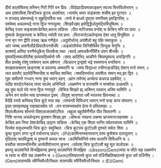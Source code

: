 

  
दीर्घ कालोषितस् तस्मिन् गिरौ गिरि वन प्रियः ।विदेह्याःप्रियमाकाङ्क्षन् स्वञ्च चित्तंविलोभयन्  ॥   
अथ दाशरथिश् चित्रञ्चित्र कूटम् अदर्शयत् ।भार्याम् अमर सङ्काशः शचीम् इव पुरन्दरः  ॥   
न राज्याद् भ्रंशनम्भद्रे न सुहृद्भिर्विना भवः ।मनो मे बाधते दृष्ट्वा रमणीयम् इमङ्गिरिम्  ॥   
पश्येमम् अचलम्भद्रे नाना द्विज गणायुतम् ।शिखरैःखम् इवोद्विद्धैर्धातुमद्भिर्विभूषितम्  ॥   
केचिद् रजत सङ्काशाःकेचित् क्षतज सन्निभाः ।पीत माज्जिस्थ वर्नाश् च केचिन् मनि वर प्रभाः  ॥   
पुष्यार्क केतुकाभाश् च केचिज् ज्योती रस प्रभाः ।विराजन्तेऽचलेन्द्रस्य देशा धातु विभूषिताः  ॥   
नना मृग गण द्वीपि तरक्ष्व् ऋक्ष गणैर्वृतः ।अदुष्टैर्भात्य् अयंशैलो बहु पक्षि समाकुलः  ॥   
आंर जम्ब्व् असनैर्लोध्रैःप्रियालैःपनसैर्धवैः ।अङ्कोलैर्भव्य तिनिशैर्ब्लिव तिन्दुक वेणुभिः  ॥   
काश्मर्य् अरिष्ट वरणैर्मधूकैस् तिलकैस् तथा ।बदर्य् आमलकैर्नीपैर्वेत्र धंवन बीजकैः  ॥   
पुष्पवद्भिष्फलोपेतैश् छायावद्भिर्मनो रमैः ।एवम् आदिभिर् आकीर्णः श्रियम्पुष्यत्य् अयङ्गिरिः  ॥   
शैल प्रस्थेषु रंयेषु पश्येमान् काम हर्षणान् ।किन्नरान् द्वन्द्वशो भद्रे रममाणान् मनस्विनः  ॥   
शाखावसक्तान् खड्गाम्श् च प्रवराम्य् अम्बराणि च ।पश्य विद्याधर स्त्रीणाङ्क्रीडेद् देशान् मनो रमान्  ॥   
जल प्रपातैर् उद्भेदैर्निष्यन्दैश् च क्वचित् क्वचित् ।स्रवद्भिर्भात्य् अयंशैलः स्रवन् मद;इव द्विपः  ॥   
गुहा समीरणो गन्धान् नाना पुष्प भवान् वहन् ।घ्राण तर्पणम् अभ्येत्य कन्नरन्न प्रहर्षयेत्  ॥   
यदीह शरदोऽनेकास् त्वया सार्धम् अनिन्दिते ।लक्ष्मणेन च वत्स्यामि न माम्शोकः प्रधक्ष्यति  ॥   
बहु पुष्प फले रंये नाना द्विज गणायुते ।विचित्र शिखरे ह्य् अस्मिन् रतवान् अस्मि भामिनि  ॥   
अनेन वन वासेन मया प्राप्तम्फल द्वयम् ।पितुश् चानृणता धर्मे भरतस्य प्रियन्तथा  ॥   
वैदेहि रमसे कच्चिच् चित्र कूटे मया सह ।पश्यन्ती विविधान् भावान् मनो वाक् काय संयतान्  ॥   
इदम् एवामृतम्प्राहू राज्ञाम्राजर्षयः परे ।वन वासम्भवार्थाय प्रेत्य मे प्रपितामहाः  ॥   
शिलाःशैलस्य शोभन्ते विशालाःशतशोऽभितः ।बहुला बहुलैर्वर्णैर्नील पीत सितारुणैः  ॥   
निशि भान्त्य् अचलेन्द्रस्य हुताशन शिखा;इव ।ओषध्यः स्वप्रभा लक्ष्म्या भ्राजमानाःसहस्रशः  ॥   
केचित् क्षय निभा देशाःकेचिद् उद्यान सन्निभाः ।केचिद् एक शिला भान्ति पर्वतस्यास्य भामिनि  ॥   
भित्त्वेव वसुधाम्भाति चित्र कूटः समुत्थितः ।चित्र कूटस्य कूटोऽसौ दृश्यते सर्वतः शिवः  ॥   
कुष्ठ पुन्नाग तगर भूर्ज पत्रोत्तरच् छदान् ।(Pd)कामिनाम्स्वास्तरान् पश्य कुशेशय दलायुतान्  ॥   
मृदिताश् चापविद्धाश् च दृश्यन्ते कमल स्रजः ।कामिभिर्वनिते पश्य फलानि विविधानि च  ॥   
वस्वौक साराम्नलिनीम् अत्येतीवोत्तरान् कुरून् ।पर्वतश् चित्र कूटोऽसौ बहु मूल फलोदकः  ॥   
इमन्तु कालंवनिते विजह्निवाम्स् इमन्तु कालंवनिते विजह्निवा ।(dissim)(Gem)त्वया च सीते सह लक्ष्मणेन च त्वया च सीते सह लक्ष्मणेन च  ॥ (Gem)रतिम्प्रपत्स्ये कुल धर्म वर्धिनीम्रतिम्प्रपत्स्ये कुल धर्म वर्धिनीम् ।(Gem)सताम्पथि स्वैर्नियमैःपरैःस्थितः सताम्पथि स्वैर्नियमैःपरैःस्थितः  ॥ (E)(Gem)  
